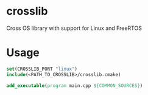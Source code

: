 # crosslib
Cross OS library with support for Linux and FreeRTOS


Usage
======

```cmake
set(CROSSLIB_PORT "linux")
include(<PATH_TO_CROSSLIB>/crosslib.cmake)

add_executable(program main.cpp ${COMMON_SOURCES})
```
